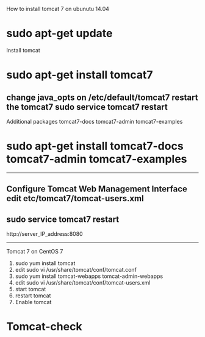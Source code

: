 How to install tomcat 7 on ubunutu 14.04
# sudo apt-get update
Install tomcat
# sudo apt-get install tomcat7
change java_opts on /etc/default/tomcat7
restart the tomcat7
sudo service tomcat7 restart
--------------------------------
Additional packages
tomcat7-docs tomcat7-admin tomcat7-examples
# sudo apt-get install tomcat7-docs tomcat7-admin tomcat7-examples
-----------------------------------------
Configure Tomcat Web Management Interface
edit etc/tomcat7/tomcat-users.xml
<tomcat-users>
    <user username="admin" password="password" roles="manager-gui,admin-gui"/>
</tomcat-users>
----------------------------------------------
sudo service tomcat7 restart
---------------------------------
http://server_IP_address:8080

----------------------------------------------------------
Tomcat 7 on CentOS 7

1) sudo yum install tomcat
2) edit sudo vi /usr/share/tomcat/conf/tomcat.conf
3) sudo yum install tomcat-webapps tomcat-admin-webapps 
4) edit sudo vi /usr/share/tomcat/conf/tomcat-users.xml
5) start tomcat
6) restart tomcat
7) Enable tomcat
# Tomcat-check
